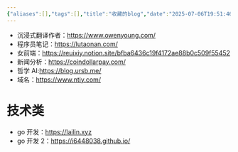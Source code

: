 ```yaml
---
{"aliases":[],"tags":[],"title":"收藏的blog","date":"2025-07-06T19:51:46+08:00","date_modify":"2025-07-06T19:55:33+08:00","dg-publish":true,"permalink":"/Publish/02_资源软件/收藏的blog/","dgPassFrontmatter":true,"created":"2025-07-06T19:51:46+08:00","updated":"2025-07-06T19:55:33+08:00"}
---
```



- 沉浸式翻译作者：<https://www.owenyoung.com/>
- 程序员笔记：<https://lutaonan.com/>
- 女前端：<https://reuixiy.notion.site/bfba6436c19f4172ae88b0c509f55452>
- 新闻分析：<https://coindollarpay.com/>
- 哲学 AI:<https://blog.ursb.me/>
- 域名：<https://www.ntiy.com/>

# 技术类

- go 开发：<https://lailin.xyz>
- go 开发 2：<https://i6448038.github.io/>
